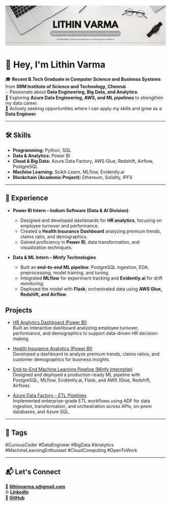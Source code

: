 ![Banner](https://raw.githubusercontent.com/Lithin-7/Lithin-7/main/Banner.png)

# 👋 Hey, I'm Lithin Varma  

🎓 **Recent B.Tech Graduate in Computer Science and Business Systems** from **SRM Institute of Science and Technology, Chennai**.  
💡 Passionate about **Data Engineering, Big Data, and Analytics**.  
🌱 Exploring **Azure Data Engineering, AWS, and ML pipelines** to strengthen my data career.  
🚀 Actively seeking opportunities where I can apply my skills and grow as a **Data Engineer**.  

---

## 🛠️ Skills  
- **Programming:** Python, SQL  
- **Data & Analytics:** Power BI  
- **Cloud & Big Data:** Azure Data Factory, AWS Glue, Redshift, Airflow, PostgreSQL  
- **Machine Learning:** Scikit-Learn, MLflow, Evidently.ai  
- **Blockchain (Academic Project):** Ethereum, Solidity, IPFS  

---

## 💼 Experience

- **Power BI Intern – Indium Software (Data & AI Division)**  
  - Designed and developed dashboards for **HR analytics**, focusing on employee turnover and performance. 
  - Created a **Health Insurance Dashboard** analyzing premium trends, claims ratio, and demographics. 
  - Gained proficiency in **Power BI**, data transformation, and visualization techniques.  

- **Data & ML Intern – Minfy Technologies**  
  - Built an **end-to-end ML pipeline**: PostgreSQL ingestion, EDA, preprocessing, model training, and tuning.  
  - Integrated **MLflow** for experiment tracking and **Evidently.ai** for drift monitoring.  
  - Deployed the model with **Flask**; orchestrated data using **AWS Glue, Redshift, and Airflow**.  

## Projects

- [HR Analytics Dashboard (Power BI)](https://github.com/Lithin-7/HR-analytics-PowerBI)  
  Built an interactive dashboard analyzing employee turnover, performance, and demographics to support data-driven HR decision-making.

- [Health Insurance Analytics (Power BI)](https://github.com/Lithin-7/insurance-analytics-PowerBI)  
  Developed a dashboard to analyze premium trends, claims ratios, and customer demographics for business insights.

- [End-to-End Machine Learning Pipeline (Minfy Internship)](https://github.com/Lithin-7/end2end-salary-ml)  
  Designed and deployed a production-ready ML pipeline with PostgreSQL, MLflow, Evidently.ai, Flask, and AWS (Glue, Redshift, Airflow).

- [Azure Data Factory – ETL Pipelines](https://github.com/Lithin-7/Adf_project)  
  Implemented enterprise-grade ETL workflows using ADF for data ingestion, transformation, and orchestration across APIs, on-prem databases, and Azure SQL.


---

## 🔖 Tags  

#CuriousCoder #DataEngineer #BigData #Analytics #MachineLearningEnthusiast #CloudComputing #OpenToWork  

---

## 📬 Let's Connect  

📧 **lithinvarma.s@gmail.com**  
🌐 [**LinkedIn**](https://www.linkedin.com/in/lithinvarma)  
📂 [**GitHub**](https://github.com/Lithin-7)  
